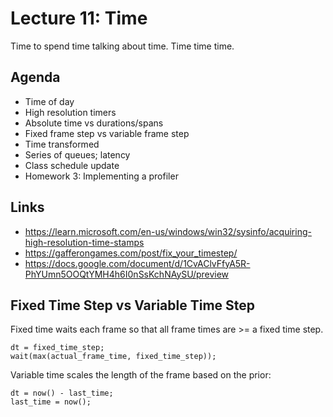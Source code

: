 # Lecture 11: Time

Time to spend time talking about time. Time time time.

## Agenda

+ Time of day
+ High resolution timers
+ Absolute time vs durations/spans
+ Fixed frame step vs variable frame step
+ Time transformed
+ Series of queues; latency
+ Class schedule update
+ Homework 3: Implementing a profiler

## Links

+ https://learn.microsoft.com/en-us/windows/win32/sysinfo/acquiring-high-resolution-time-stamps
+ https://gafferongames.com/post/fix_your_timestep/
+ https://docs.google.com/document/d/1CvAClvFfyA5R-PhYUmn5OOQtYMH4h6I0nSsKchNAySU/preview

## Fixed Time Step vs Variable Time Step

Fixed time waits each frame so that all frame times are >= a fixed time step.

```
dt = fixed_time_step;
wait(max(actual_frame_time, fixed_time_step));
```

Variable time scales the length of the frame based on the prior:

```
dt = now() - last_time;
last_time = now();
```
